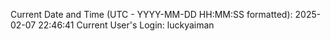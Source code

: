 Current Date and Time (UTC - YYYY-MM-DD HH:MM:SS formatted): 2025-02-07 22:46:41
Current User's Login: luckyaiman
